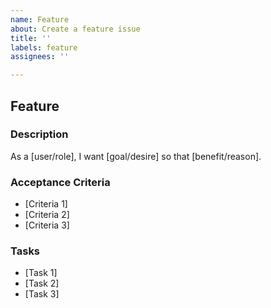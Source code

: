 ```yaml
---
name: Feature
about: Create a feature issue
title: ''
labels: feature
assignees: ''

---
```


## Feature

### Description
As a [user/role], I want [goal/desire] so that [benefit/reason].

### Acceptance Criteria
- [Criteria 1]
- [Criteria 2]
- [Criteria 3]

### Tasks
- [Task 1]
- [Task 2]
- [Task 3]
